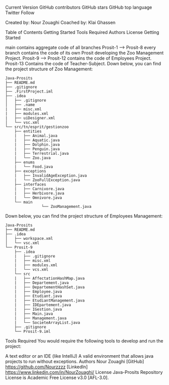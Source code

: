 Current Version GitHub contributors GitHub stars GitHub top language Twitter Follow

   Created by: Nour Zouaghi
   Coached by: Klai Ghassen

Table of Contents
Getting Started
Tools Required
Authors
License
Getting Started

main contains aggregate code of all branches
Prosit-1 --> Prosit-8 every branch contains the code of its own Prosit developing the Zoo Management Project.
Prosit-9 --> Prosit-12 contains the code of Employees Project.
Prosit-13    Contains the code of Teacher-Subject.
Down below, you can find the project structure of Zoo Management:

	Java-Prosits
	├── README.md
	├── .gitignore
	├── .FirstProject.iml
	├── .idea
	│   ├── .gitignore
	│   ├── .name
	|   ├── misc.xml
	|   ├── modules.xml
	|   ├── uiDesigner.xml
	│   └── vsc.xml
	└── src/tn/esprit/gestionzoo
		├── entities
		|   ├── Animal.java
		|   ├── Aquatic.java
		|   ├── Dolphin.java
		|   ├── Penguin.java
		|   ├── Terrestrial.java
		|   └── Zoo.java
		├── enums
		|   └── Food.java
		├── exceptions
		|   ├── InvalidAgeException.java
		|   └── ZooFullException.java
		├── interfaces
		|   ├── Carnivore.java
		|   ├── Herbivore.java
		|   └── Omnivore.java
		└── main
                    └── ZooManagement.java
Down below, you can find the project structure of Employees Management:

	Java-Prosits
	├── README.md
	├── .idea
	│   ├── workspace.xml
	│   └── vsc.xml
	└── Prosit-9
		├── .idea
		|   ├── .gitignore
		|   ├── misc.xml
		|   ├── modules.xml
		|   └── vcs.xml
		└── src
		|   ├── AffectationHashMap.java
		|   ├── Departement.java
		|   ├── DepartementHashSet.java
		|   ├── Employee.java
		|   ├── Etudiant.java
		|   ├── EtudiantManagement.java
		|   ├── IDEpartement.java
		|   ├── IGestion.java
		|   ├── Main.java
		|   ├── Management.java
		|   └── SocieteArrayList.java
		├── .gitignore
		└── Prosit-9.iml
Tools Required
You would require the following tools to develop and run the project:

A text editor or an IDE (like IntelliJ)
A valid environment that allows java projects to run without exceptions.
Authors
Nour Zouaghi
[GitHub] https://github.com/Nourzzzz
[LinkedIn] https://www.linkedin.com/in/NourZouaghi/
License
Java-Prosits Repository License is Academic Free License v3.0 [AFL-3.0].
